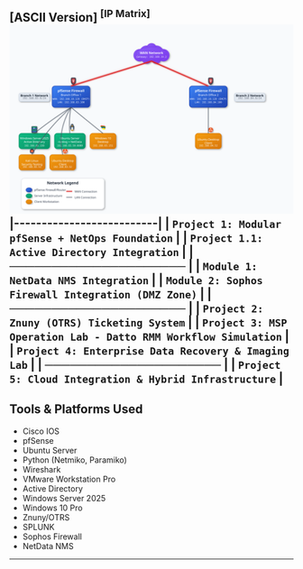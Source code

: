 [ASCII Version] <sup>[IP Matrix]</sup>
![Project 1 Topology](https://github.com/nickbruggen90/LabsVol8021Q/blob/main/Project%201%3A%20NetOps%20Monitoring/topology.svg)
|--------------------------|
| `Project 1: Modular pfSense + NetOps Foundation`          |
| `Project 1.1: Active Directory Integration`          |
| **─────────────────────** |
| `Module 1: NetData NMS Integration`   |
| `Module 2: Sophos Firewall Integration (DMZ Zone)`   |
| **─────────────────────** |
| `Project 2: Znuny (OTRS) Ticketing System`          |
| `Project 3: MSP Operation Lab - Datto RMM Workflow Simulation`   |
| `Project 4: Enterprise Data Recovery & Imaging Lab`   |
| **─────────────────────** |
| `Project 5: Cloud Integration & Hybrid Infrastructure`   |
---
## Tools & Platforms Used
- Cisco IOS
- pfSense
- Ubuntu Server
- Python (Netmiko, Paramiko)
- Wireshark
- VMware Workstation Pro
- Active Directory
- Windows Server 2025
- Windows 10 Pro
- Znuny/OTRS
- SPLUNK
- Sophos Firewall
- NetData NMS
---


